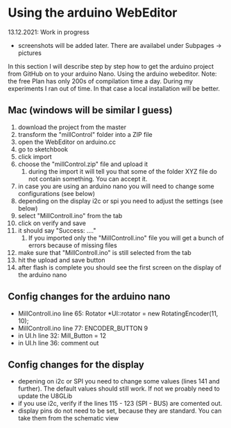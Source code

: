 # Using the arduino WebEditor
13.12.2021: Work in progress
- screenshots will be added later. There are availabel under Subpages -> pictures

In this section I will describe step by step how to get the arduino project from GitHub on to your arduino Nano. Using the arduino webeditor.
Note: the free Plan has only 200s of compilation time a day. During my experiments I ran out of time. In that case a local installation will be better.

## Mac (windows will be similar I guess)

1. download the project from the master
1. transform the "millControl" folder into a ZIP file
1. open the WebEditor on arduino.cc
1. go to sketchbook
1. click import
1. choose the "millControl.zip" file and upload it
    1. during the import it will tell you that some of the folder XYZ file do not contain something. You can accept it.
1. in case you are using an arduino nano you will need to change some configurations (see below)
1. depending on the display i2c or spi you need to adjust the settings (see below)
1. select "MillControll.ino" from the tab
2. click on verify and save
3. it should say "Success: ...."
   1. If you imported only the "MillControll.ino" file you will get a bunch of errors because of missing files
4. make sure that "MillControll.ino" is still selected from the tab
5. hit the upload and save button
6. after flash is complete you should see the first screen on the display of the arduino nano


## Config changes for the arduino nano
- MillControll.ino line 65: Rotator *UI::rotator = new RotatingEncoder(11, 10); 
- MillControll.ino line 77: ENCODER_BUTTON 9 
- in UI.h line 32: Mill_Button = 12
- in UI.h line 36: comment out

## Config changes for the display
- depening on i2c or SPI you need to change some values (lines 141 and further). The default values should still work. If not we proably need to update the U8GLib
- if you use i2c, verify if the lines 115 - 123 (SPI - BUS) are comented out.
- display pins do not need to be set, because they are standard. You can take them from the schematic view

